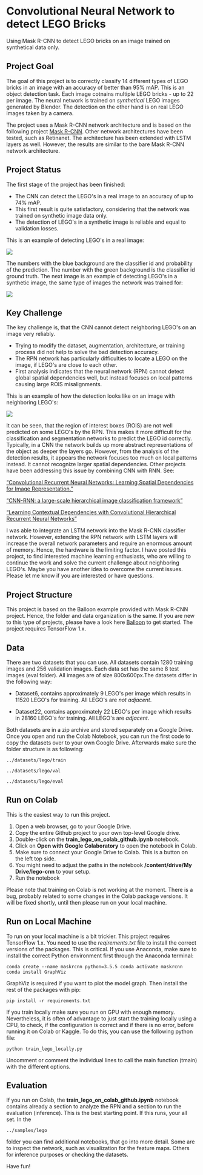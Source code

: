 # Convolutional Neural Network to detect LEGO Bricks
Using Mask R-CNN to detect LEGO bricks on an image trained on synthetical data only.

## Project Goal

The goal of this project is to correctly classify 14 different types of LEGO bricks in an image with an accuracy of better than 95% mAP. This is an object detection task. Each image cotnains multiple LEGO bricks - up to 22 per image. The neural network is trained on *synthetical* LEGO images generated by Blender. The detection on the other hand is on real LEGO images taken by a camera. 

The project uses a Mask R-CNN network architecture and is based on the following project [Mask R-CNN](https://github.com/matterport/Mask_RCNN). Other network architectures have been tested, such as Retinanet. The architecture has been extended with LSTM layers as well. However, the results are similar to the bare Mask R-CNN network architecture.

## Project Status

The first stage of the project has been finished:
 
- The CNN can detect the LEGO's in a real image to an accuracy of up to 74% mAP.
- This first result is quite satisfactory, considering that the network was trained on synthetic image data only.
- The detection of LEGO's in a synthetic image is reliable and equal to validation losses.

This is an example of detecting LEGO's in a real image:

![](samples/images/image_1.png)

The numbers with the blue background are the classifier id and probability of the prediction. The number with the green background is the classifier id ground truth. The next image is an example of detecting LEGO's in a synthetic image, the same type of images the network was trained for:

![](samples/images/image_3.png)

## Key Challenge

The key challenge is, that the CNN cannot detect neighboring LEGO's on an image very reliably.

- Trying to modify the dataset, augmentation, architecture, or training process did not help to solve the bad detection accuracy.
- The RPN network has particularly difficulties to locate a LEGO on the image, if LEGO's are close to each other.
- First analysis indicates that the neural network (RPN) cannot detect global spatial dependencies well, but instead focuses on local patterns causing large ROIS misalignments.

This is an example of how the detection looks like on an image with neighboring LEGO's: 

![](samples/images/image_2.png)

It can be seen, that the region of interest boxes (ROIS) are not well predicted on some LEGO's by the RPN. This makes it more difficult for the classification and segmentation networks to predict the LEGO id correctly. Typically, in a CNN the network builds up more abstract representations of the object as deeper the layers go. However, from the analysis of the detection results, it appears the network focuses too much on local patterns instead. It cannot recognize larger spatial dependencies. Other projects have been addressing this issue by combining CNN with RNN. See:

[“Convolutional Recurrent Neural Networks: Learning Spatial Dependencies for Image Representation.”](http://www.google.com/url?q=http%3A%2F%2Fwww.cv-foundation.org%2Fopenaccess%2Fcontent_cvpr_workshops_2015%2FW03%2Fpapers%2FZuo_Convolutional_Recurrent_Neural_2015_CVPR_paper.pdf&sa=D&sntz=1&usg=AFQjCNGhHjUKRVuE5aMg1t71GllfHG0alA)

[“CNN-RNN: a large-scale hierarchical image classification framework”](https://link.springer.com/article/10.1007/s11042-017-5443-x)

[“Learning Contextual Dependencies with Convolutional Hierarchical Recurrent Neural Networks”](https://arxiv.org/pdf/1509.03877.pdf)

I was able to integrate an LSTM network into the Mask R-CNN classifier network. However, extending the RPN network with LSTM layers will increase the overall network parameters and require an enormous amount of memory. Hence, the hardware is the limiting factor. I have posted this project, to find interested machine learning enthusiasts, who are willing to continue the work and solve the current challenge about neighboring LEGO's. Maybe you have another idea to overcome the current issues. Please let me know if you are interested or have questions.

## Project Structure

This project is based on the Balloon example provided with Mask R-CNN project. Hence, the folder and data organization is the same. If you are new to this type of projects, please have a look here   [Balloon](https://github.com/matterport/Mask_RCNN/tree/master/samples/balloon) to get started. The project requires TensorFlow 1.x.

## Data

There are two datasets that you can use. All datasets contain 1280 training images and 256 validation images. Each data set has the same 8 test images (eval folder). All images are of size 800x600px.The datasets differ in the following way:

- Dataset6, contains approximately 9 LEGO's per image which results in 11520 LEGO's for training. All LEGO's are *not adjacent*.

- Dataset22, contains approximately 22 LEGO's per image which results in 28160 LEGO's for training. All LEGO's are *adjacent*.

Both datasets are in a zip archive and stored separately on a Google Drive. Once you open and run the Colab Notebook, you can run the first code to copy the datasets over to your own Google Drive. Afterwards make sure the folder structure is as following:

`../datasets/lego/train`

`../datasets/lego/val`

`../datasets/lego/eval`

## Run on Colab

This is the easiest way to run this project.

1. Open a web browser, go to your Google Drive.
2. Copy the entire Github project to your own top-level Google drive.
3. Double-click on the **train_lego_on_colab_github.ipynb** notebook.
4. Click on **Open with Google Colaboratory** to open the notebook in Colab.
5. Make sure to connect your Google Drive to Colab. This is a button on the left top side.
6. You might need to adjust the paths in the notebook **/content/drive/My Drive/lego-cnn** to your setup.
7. Run the notebook

Please note that training on Colab is not working at the moment. There is a bug, probably related to some changes in the Colab package versions. It will be fixed shortly, until then please run on your local machine. 

## Run on Local Machine

To run on your local machine is a bit trickier. This project requires TensorFlow 1.x. You need to use the *reqirements.txt* file to install the correct versions of the packages. This is critical. If you use Anaconda, make sure to install the correct Python environment first through the Anaconda terminal:
  
`conda create --name maskrcnn python=3.5.5
conda activate maskrcnn
conda install GraphViz`

GraphViz is required if you want to plot the model graph. Then install the rest of the packages with pip:

`pip install -r requirements.txt`

If you train locally make sure you run on GPU with enough memory. Nevertheless, it is often of advantage to just start the training locally using a CPU, to check, if the configuration is correct and if there is no error, before running it on Colab or Kaggle. To do this, you can use the following python file:

`python train_lego_locally.py`

Uncomment or comment the individual lines to call the main function (tmain) with the different options.

## Evaluation

If you run on Colab, the **train_lego_on_colab_github.ipynb** notebook contains already a section to analyze the RPN and a section to run the evaluation (inference). This is the best starting point. If this runs, your all set. In the 

`../samples/lego`

folder you can find additional notebooks, that go into more detail. Some are to inspect the network, such as visualization for the feature maps. Others for inference purposes or checking the datasets.

Have fun!



